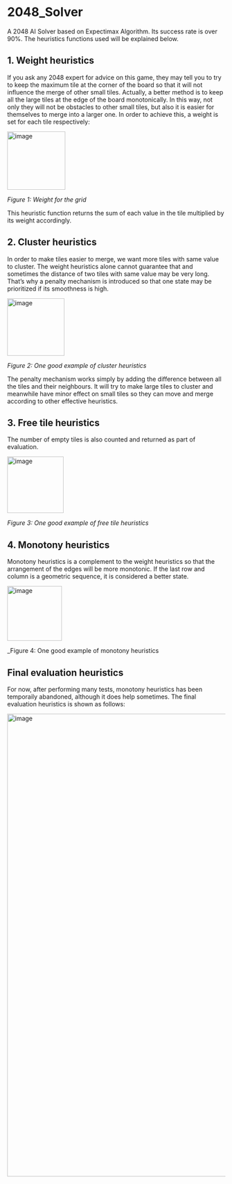 # 2048_Solver
A 2048 AI Solver based on Expectimax Algorithm. Its success rate is over 90%.
The heuristics functions used will be explained below.

## 1. Weight heuristics

If you ask any 2048 expert for advice on this game, they may tell you to try to keep the maximum tile at the corner of the board so that it will not influence the merge of other small tiles. Actually, a better method is to keep all the large tiles at the edge of the board monotonically. In this way, not only they will not be obstacles to other small tiles, but also it is easier for themselves to merge into a larger one. 
In order to achieve this, a weight is set for each tile respectively:
 
<img width="134" alt="image" src="https://user-images.githubusercontent.com/57789409/133735456-4c6e25da-4d33-48e4-a5e6-1ebbdda96836.png">

_Figure 1: Weight for the grid_

This heuristic function returns the sum of each value in the tile multiplied by its weight accordingly.


## 2. Cluster heuristics
In order to make tiles easier to merge, we want more tiles with same value to cluster. The weight heuristics alone cannot guarantee that and sometimes the distance of two tiles with same value may be very long. That’s why a penalty mechanism is introduced so that one state may be prioritized if its smoothness is high. 
 
<img width="132" alt="image" src="https://user-images.githubusercontent.com/57789409/133735479-7976e15b-20fe-4a3b-993d-1f4f7d711478.png">

_Figure 2: One good example of cluster heuristics_

The penalty mechanism works simply by adding the difference between all the tiles and their neighbours. It will try to make large tiles to cluster and meanwhile have minor effect on small tiles so they can move and merge according to other effective heuristics.

## 3. Free tile heuristics
The number of empty tiles is also counted and returned as part of evaluation.

<img width="130" alt="image" src="https://user-images.githubusercontent.com/57789409/133737411-30ba8181-897c-4687-ad05-6a9bcc08f496.png">

_Figure 3: One good example of free tile heuristics_


## 4. Monotony heuristics
Monotony heuristics is a complement to the weight heuristics so that the arrangement of the edges will be more monotonic. If the last row and column is a geometric sequence, it is considered a better state.

<img width="126" alt="image" src="https://user-images.githubusercontent.com/57789409/133737883-08bf80b1-86c9-4cb1-aba4-d54887120ac3.png">

_Figure 4: One good example of monotony heuristics


## Final evaluation heuristics

For now, after performing many tests, monotony heuristics has been temporaily abandoned, although it does help sometimes. The final evaluation heuristics is shown as follows:

<img width="1065" alt="image" src="https://user-images.githubusercontent.com/57789409/133735686-53ad0827-0cdd-40f9-8ad9-530983ace749.png">

